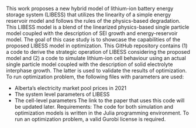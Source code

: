 This work proposes a new hybrid model of lithium-ion battery energy storage system (LIBESS) that utilizes the linearity of a simple energy reservoir model and follows the rules of the physics-based degradation. This LIBESS model is a blend of the linearized physics-based single particle model coupled with the description of SEI growth and energy-reservoir model. The goal of this case study is to showcase the capabilities of the proposed LIBESS model in optimization.
This GitHub repository contains (1) a code to derive the strategic operation of LIBESS considering the proposed model and (2) a code to simulate lithium-ion cell behaviour using an actual single particle model coupled with the description of solid electrolyte interphase growth. The latter is used to validate the results of optimization.
To run optimization problem, the following files with parameters are used:
-	Alberta’s electricity market pool prices in 2021
-	The system level parameters of LIBESS
-	The cell-level parameters
The link to the paper that uses this code will be updated later.
Requirements:
The code for both simulation and optimization models is written in the Julia programming environment. To run an optimization problem, a valid Gurobi license is required.
